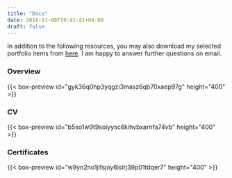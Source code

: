 ```yaml
---
title: "Docs"
date: 2018-11-08T19:41:41+04:00
draft: false
---
```


In addition to the following resources, you may also download my selected portfolio items from <a href="https://app.box.com/s/5ogxazr1sn9mc0ahh4xrubed7saowdgt">here</a>. I am happy to answer further questions on email.

<h3> Overview </h3>
{{< box-preview id="gyk36q0hp3yqgzi3masz6qb70xaep97g" height="400" >}}

<h3> CV </h3>
{{< box-preview id="b5so1w9t9soiyysc6kihvbxarnfa74vb" height="400" >}}

<h3> Certificates </h3>
{{< box-preview id="w9yn2no1jifsjoy6islrj39p01tdqer7" height="400" >}}
